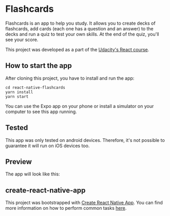 # Flashcards
Flashcards is an app to help you study. It allows you to create decks of flashcards, add cards (each one has a question and an answer) to the decks and run a quiz to test your own skills. At the end of the quiz, you'll see your score.

This project was developed as a part of the [Udacity's React course](https://br.udacity.com/course/react-nanodegree--nd019).

## How to start the app
After cloning this project, you have to install and run the app:
```
cd react-native-flashcards
yarn install
yarn start
```
You can use the Expo app on your phone or install a simulator on your computer to see this app running.

## Tested
This app was only tested on android devices. Therefore, it's not possible to guarantee it will run on iOS devices too.

## Preview
The app will look like this:
<p align="center">
    <!-- <img src="path_to_image" width=250 > -->
</p> 

## create-react-native-app
This project was bootstrapped with [Create React Native App](https://github.com/react-community/create-react-native-app). You can find more information on how to perform common tasks [here](https://github.com/react-community/create-react-native-app/blob/master/react-native-scripts/template/README.md).